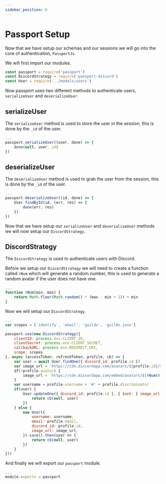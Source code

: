 ```yaml
---
sidebar_position: 6
---
```


# Passport Setup

Now that we have setup our schemas and our sessions we will go into the core of authentication, ``PassportJs``.

We will first import our modules.

```js title="passport/index.js"
const passport = require('passport')
const DiscordStrategy = require('passport-discord')
const User = require('../modals/users')
```

Now passport uses two different methods to authenticate users, ``serializeUser`` and ``deserializeUser``.

## serializeUser

The ``serializeUser`` method is used to store the user in the session, this is done by the ``_id`` of the user.

```js title="passport/index.js"
...
passport.serializeUser((user, done) => {
    done(null, user._id)
})
```

## deserializeUser

The ``deserializeUser`` method is used to grab the user from the session, this is done by the ``_id`` of the user.

```js title="passport/index.js"
...
passport.deserializeUser((id, done) => {
    User.findById(id, (err, res) => {
        done(err, res)
    })
})
```

Now that we have setup our ``serializeUser`` and ``deserializeUser`` methods we will now setup our ``DiscordStrategy``.

## DiscordStrategy

The ``DiscordStrategy`` is used to authenticate users with Discord.

Before we setup our ``DiscordStrategy`` we will need to create a function called ``rNum`` which will generate a random number, this is used to generate a random avatar if the user does not have one.

```js title="passport/index.js"
...
function rNum(min, max) {
    return Math.floor(Math.random() * (max - min + 1)) + min
}
```

Now we will setup our ``DiscordStrategy``.

```js title="passport/index.js"
...
var scopes = ['identify', 'email', 'guilds', 'guilds.join']

passport.use(new DiscordStrategy({
    clientID: process.env.CLIENT_ID,
    clientSecret: process.env.CLIENT_SECRET,
    callbackURL: process.env.REDIRECT_URI,
    scope: scopes
}, async (accessToken, refreshToken, profile, cb) => {
    var user = await User.findOne({ discord_id: profile.id })
    var image_url = `https://cdn.discordapp.com/avatars/${profile.id}/${profile.avatar}.png?size=1024`
    if(!profile.avatar) {
        image_url = `https://cdn.discordapp.com/embed/avatars/${rNum(0, 5)}.png`
    }
    var username = profile.username + '#' + profile.discriminator
    if(user) {
        User.updateOne({ discord_id: profile.id }, { $set: { image_url: image_url, username: username } }, (err, res) => {
            return cb(null, user)
        })
    } else {
        new User({
            username: username,
            email: profile.email,
            discord_id: profile.id,
            image_url: image_url,
        }).save().then(user => {
            return cb(null, user)
        })
    }
}))
```

And finally we will export our ``passport`` module.

```js title="passport/index.js"
...
module.exports = passport
```